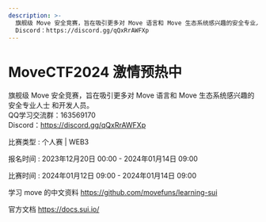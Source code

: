 ```yaml
---
description: >-
  旗舰级 Move 安全竞赛，旨在吸引更多对 Move 语言和 Move 生态系统感兴趣的安全专业人士 和开发人员。 QQ学习交流群：163569170
  Discord：https://discord.gg/qQxRrAWFXp
---
```


# MoveCTF2024 激情预热中

旗舰级 Move 安全竞赛，旨在吸引更多对 Move 语言和 Move 生态系统感兴趣的安全专业人士 和开发人员。\
QQ学习交流群：163569170\
Discord：https://discord.gg/qQxRrAWFXp

比赛类型 : 个人赛 | WEB3

报名时间 : 2023年12月20日 00:00 - 2024年01月14日 09:00

比赛时间 : 2024年01月12日 09:00 - 2024年01月14日 09:00

学习 move 的中文资料 https://github.com/movefuns/learning-sui

官方文档 https://docs.sui.io/
